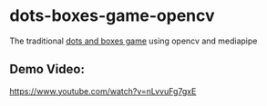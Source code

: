 # dots-boxes-game-opencv
The traditional [dots and boxes game](https://en.wikipedia.org/wiki/Dots_and_boxes) using opencv and mediapipe

## Demo Video:

https://www.youtube.com/watch?v=nLvvuFg7gxE
